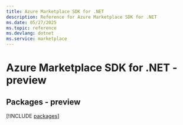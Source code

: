 ```yaml
---
title: Azure Marketplace SDK for .NET
description: Reference for Azure Marketplace SDK for .NET
ms.date: 05/27/2025
ms.topic: reference
ms.devlang: dotnet
ms.service: marketplace
---
```

# Azure Marketplace SDK for .NET - preview
## Packages - preview
[!INCLUDE [packages](marketplace-index.md)]